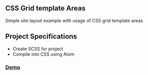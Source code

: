## CSS Grid template Areas

Simple site layout example with usage of CSS grid template areas

## Project Specifications

- Create SCSS for project
- Compile into CSS using Atom

<h3><a href="https://starchitect-css-grid-template-areas.netlify.app//">Demo</a></h3>
